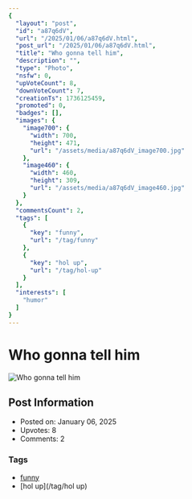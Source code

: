 ```yaml
---
{
  "layout": "post",
  "id": "a87q6dV",
  "url": "/2025/01/06/a87q6dV.html",
  "post_url": "/2025/01/06/a87q6dV.html",
  "title": "Who gonna tell him",
  "description": "",
  "type": "Photo",
  "nsfw": 0,
  "upVoteCount": 8,
  "downVoteCount": 7,
  "creationTs": 1736125459,
  "promoted": 0,
  "badges": [],
  "images": {
    "image700": {
      "width": 700,
      "height": 471,
      "url": "/assets/media/a87q6dV_image700.jpg"
    },
    "image460": {
      "width": 460,
      "height": 309,
      "url": "/assets/media/a87q6dV_image460.jpg"
    }
  },
  "commentsCount": 2,
  "tags": [
    {
      "key": "funny",
      "url": "/tag/funny"
    },
    {
      "key": "hol up",
      "url": "/tag/hol-up"
    }
  ],
  "interests": [
    "humor"
  ]
}
---
```


# Who gonna tell him

![Who gonna tell him](/assets/media/a87q6dV_image700.jpg)

## Post Information

- Posted on: January 06, 2025
- Upvotes: 8
- Comments: 2

### Tags

- [funny](/tag/funny)
- [hol up](/tag/hol up)
